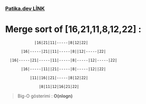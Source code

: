 ### [Patika.dev LİNK](https://app.patika.dev/gezgo)

# Merge  sort of [16,21,11,8,12,22] :
 
                 |16|21|11|-----|8|12|22|

           |16|-----|21||11|-----|8||12|-----|22|

      |16|-----|21|-----|11|-----|8|-----|12|-----|22|
      
           |16|-----|11||21|-----|8|-----|12||22|
          
               |11||16||21|-----|8|12|22|
               
                   |8|11|12|16|21|22|

> Big-O gösterimi : **O(nlogn)**
